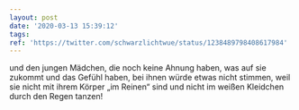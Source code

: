 ```yaml
---
layout: post
date: '2020-03-13 15:39:12'
tags: 
ref: 'https://twitter.com/schwarzlichtwue/status/1238489798408617984'
---
```

und den jungen Mädchen, die noch keine Ahnung haben, was auf sie zukommt und das Gefühl haben, bei ihnen würde etwas nicht stimmen, weil sie nicht mit ihrem Körper „im Reinen“ sind und nicht im weißen Kleidchen durch den Regen tanzen!